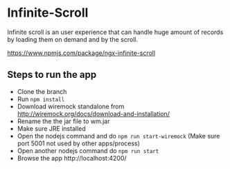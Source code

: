 # Infinite-Scroll
Infinite scroll is an user experience that can handle huge amount of records by loading them on demand and by the scroll.

https://www.npmjs.com/package/ngx-infinite-scroll

## Steps to run the app

- Clone the branch
- Run `npm install`
- Download wiremock standalone from http://wiremock.org/docs/download-and-installation/
- Rename the the jar file to wm.jar
- Make sure JRE installed
- Open the nodejs command and do `npm run start-wiremock` (Make sure port 5001 not used by other apps/process)
- Open another nodejs command do `npm run start`
- Browse the app http://localhost:4200/ 
